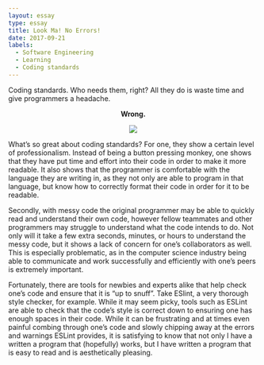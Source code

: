 ```yaml
---
layout: essay
type: essay
title: Look Ma! No Errors!
date: 2017-09-21
labels:
  - Software Engineering
  - Learning
  - Coding standards
---
```


Coding standards. Who needs them, right? All they do is waste time and give programmers a headache. 

<b><center>Wrong.</center></b> 

<b><center><img src="http://www.tayloreason.com/wp-content/uploads/2012/02/Typing-on-computer.jpg"></center></b>

What’s so great about coding standards? For one, they show a certain level of professionalism. Instead of being a button pressing monkey, one shows that they have put time and effort into their code in order to make it more readable. It also shows that the programmer is comfortable with the language they are writing in, as they not only are able to program in that language, but know how to correctly format their code in order for it to be readable.

Secondly, with messy code the original programmer may be able to quickly read and understand their own code, however fellow teammates and other programmers may struggle to understand what the code intends to do. Not only will it take a few extra seconds, minutes, or hours to understand the messy code, but it shows a lack of concern for one’s collaborators as well. This is especially problematic, as in the computer science industry being able to communicate and work successfully and efficiently with one’s peers is extremely important. 

Fortunately, there are tools for newbies and experts alike that help check one’s code and ensure that it is “up to snuff”. Take ESlint, a very thorough style checker, for example. While it may seem picky, tools such as ESLint are able to check that the code’s style is correct down to ensuring one has enough spaces in their code. While it can be frustrating and at times even painful combing through one’s code and slowly chipping away at the errors and warnings ESLint provides, it is satisfying to know that not only I have a written a program that (hopefully) works, but I have written a program that is easy to read and is aesthetically pleasing.
